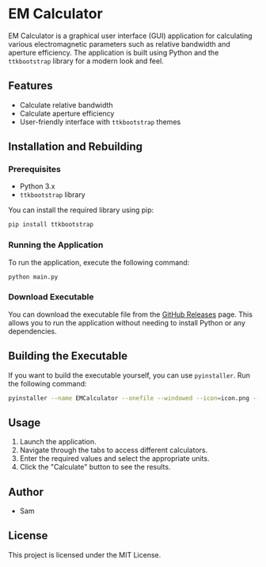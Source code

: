 # EM Calculator

EM Calculator is a graphical user interface (GUI) application for calculating various electromagnetic parameters such as relative bandwidth and aperture efficiency. The application is built using Python and the `ttkbootstrap` library for a modern look and feel.

## Features

- Calculate relative bandwidth
- Calculate aperture efficiency
- User-friendly interface with `ttkbootstrap` themes

## Installation and Rebuilding

### Prerequisites

- Python 3.x
- `ttkbootstrap` library

You can install the required library using pip:

```sh
pip install ttkbootstrap
```

### Running the Application

To run the application, execute the following command:

```sh
python main.py
```

### Download Executable

You can download the executable file from the [GitHub Releases](https://github.com/SamDu1998/EMCalculator/releases) page. This allows you to run the application without needing to install Python or any dependencies.

## Building the Executable

If you want to build the executable yourself, you can use `pyinstaller`. Run the following command:

```sh
pyinstaller --name EMCalculator --onefile --windowed --icon=icon.png --noconsole main.py
```

## Usage

1. Launch the application.
2. Navigate through the tabs to access different calculators.
3. Enter the required values and select the appropriate units.
4. Click the "Calculate" button to see the results.

## Author

- Sam

## License

This project is licensed under the MIT License.
